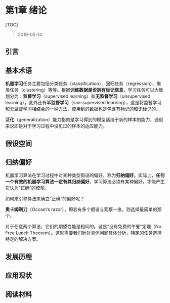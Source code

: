 # 第1章 绪论

[TOC]

> 2019-05-14

## 引言

## 基本术语

**机器学习**任务主要包括分类任务（classification）、回归任务（regression）、聚类任务（clustering）等等。根据**训练数据是否拥有标记信息**，学习任务可以大致划分为：**监督学习**（supervised learning）和**无监督学习**（unsupervised learning），此外还有**半监督学习**（smi-supervised learning），这是将监督学习和无监督学习相结合的一种方法，使用到的数据也是包含有标记的和无标记的。

**泛化**（generalization）能力指的是学习得到的模型适用于新的样本的能力，通俗来说即是对于学习过程中没见过的样本的适应能力。

## 假设空间

## 归纳偏好

机器学习算法在学习过程中对某种类型假设的偏好，称为**归纳偏好**。实际上，**任何一个有效的机器学习算法一定有其归纳偏好**。学习算法必须有某种偏好，才能产生它认为“正确”的模型。

如何来引导算法来确立“正确”的偏好呢？

**奥卡姆剃刀**（Occam‘s razor），即若有多个假设与观察一直，则选择最简单的那个。

对于任意两个算法，它们的期望性能是相同的。这是“没有免费的午餐”定理（No Free Lunch Theorem）。这就需要我们针对具体问题具体分析，特定的任务选择特定的解决方案。

## 发展历程

## 应用现状

## 阅读材料